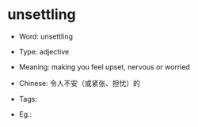 # unsettling

- Word: unsettling

- Type: adjective
- Meaning: making you feel upset, nervous or worried
- Chinese: 令人不安（或紧张、担忧）的
- Tags: 
- Eg.: 

